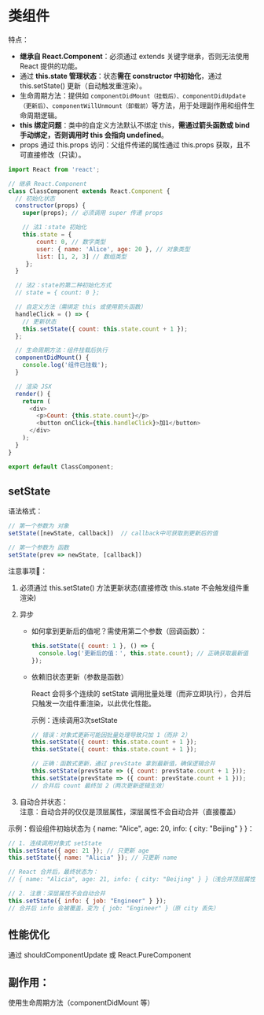 # 类组件
特点：
* **继承自 React.Component**：必须通过 extends 关键字继承，否则无法使用 React 提供的功能。
* 通过 **this.state 管理状态**：状态**需在 constructor 中初始化**，通过 this.setState() 更新（自动触发重渲染）。
* 生命周期方法：提供如 ```componentDidMount（挂载后）、componentDidUpdate（更新后）、componentWillUnmount（卸载前）```等方法，用于处理副作用和组件生命周期逻辑。
* **this 绑定问题**：类中的自定义方法默认不绑定 this，**需通过箭头函数或 bind 手动绑定，否则调用时 this 会指向 undefined**。
* props 通过 this.props 访问：父组件传递的属性通过 this.props 获取，且不可直接修改（只读）。

```js
import React from 'react';

// 继承 React.Component
class ClassComponent extends React.Component {
  // 初始化状态
  constructor(props) {
    super(props); // 必须调用 super 传递 props

    // 法1：state 初始化
    this.state = { 
        count: 0, // 数字类型
        user: { name: 'Alice', age: 20 }, // 对象类型
        list: [1, 2, 3] // 数组类型
     };
  }

  // 法2：state的第二种初始化方式   
  // state = { count: 0 };

  // 自定义方法（需绑定 this 或使用箭头函数）
  handleClick = () => {
    // 更新状态
    this.setState({ count: this.state.count + 1 });
  };

  // 生命周期方法：组件挂载后执行
  componentDidMount() {
    console.log('组件已挂载');
  }

  // 渲染 JSX
  render() {
    return (
      <div>
        <p>Count: {this.state.count}</p>
        <button onClick={this.handleClick}>加1</button>
      </div>
    );
  }
}

export default ClassComponent;
```

## setState
语法格式：
```js
// 第一个参数为 对象
setState([newState, callback])  // callback中可获取到更新后的值

// 第一个参数为 函数
setState(prev => newState, [callback])
```

注意事项📢：
1. 必须通过 this.setState() 方法更新状态(直接修改 this.state 不会触发组件重渲染)
2. 异步 
    * 如何拿到更新后的值呢？需使用第二个参数（回调函数）：
      ```js
      this.setState({ count: 1 }, () => {
        console.log('更新后的值：', this.state.count); // 正确获取最新值
      });
      ```

    * 依赖旧状态更新（参数是函数）

        React 会将多个连续的 setState 调用批量处理（而非立即执行），合并后只触发一次组件重渲染，以此优化性能。

      示例：连续调用3次setState
      ```js
      // 错误：对象式更新可能因批量处理导致只加 1（而非 2）
      this.setState({ count: this.state.count + 1 });
      this.setState({ count: this.state.count + 1 });

      // 正确：函数式更新，通过 prevState 拿到最新值，确保逻辑合并
      this.setState(prevState => ({ count: prevState.count + 1 }));
      this.setState(prevState => ({ count: prevState.count + 1 }));
      // 合并后 count 最终加 2（两次更新逻辑生效）
      ```

3. 自动合并状态：   
注意：自动合并的仅仅是顶层属性，深层属性不会自动合并（直接覆盖）    

示例：假设组件初始状态为 { name: "Alice", age: 20, info: { city: "Beijing" } }：
```js
// 1. 连续调用对象式 setState
this.setState({ age: 21 }); // 只更新 age
this.setState({ name: "Alicia" }); // 只更新 name

// React 合并后，最终状态为：
// { name: "Alicia", age: 21, info: { city: "Beijing" } }（浅合并顶层属性）

// 2. 注意：深层属性不会自动合并
this.setState({ info: { job: "Engineer" } }); 
// 合并后 info 会被覆盖，变为 { job: "Engineer" }（原 city 丢失）
```

## 性能优化
通过 shouldComponentUpdate 或 React.PureComponent


## 副作用：
使用生命周期方法（componentDidMount 等）